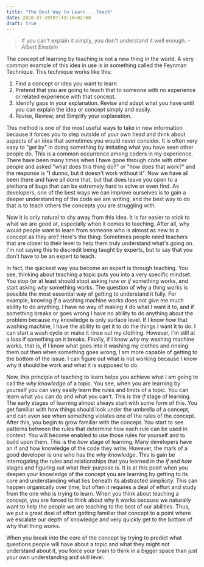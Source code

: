 ```yaml
---
title: "The Best Way to Learn... Teach"
date: 2020-07-20T07:43:10+02:00
draft: true
---
```


>If you can't explain it simply, you don't understand it well enough. - _Albert Einstein_

The concept of learning by teaching is not a new thing in the world. A very common example of this idea in use is in something called the Feynman Technique. This technique works like this:

1. Find a concept or idea you want to learn
2. Pretend that you are going to teach that to someone with no experience or related experience with that concept.
3. Identify gaps in your explanation. Revise and adapt what you have until you can explain the idea or concept simply and easily.
4. Revise, Review, and Simplify your explanation.

This method is one of the most useful ways to take in new information because it forces you to step outside of your own head and think about aspects of an idea that sometimes you would never consider. It is often very easy to "get by" in doing something by imitating what you have seen other people do. This is a common occurrence among coders in my experience. There have been many times when I have gone through code with other people and asked "what does this thing do?" or "how does that work?" and the response is "I dunno, but it doesn't work without it". Now we have all been there and have all done that, but that does leave you open to a plethora of bugs that can be extremely hard to solve or even find. As developers, one of the best ways we can improve ourselves is to gain a deeper understanding of the code we are writing, and the best way to do that is to teach others the concepts you are struggling with.

Now it is only natural to shy away from this idea. It is far easier to stick to what we are good at, especially when it comes to teaching. After all, why would people want to learn from someone who is almost as new to a concept as they are? Here's the thing: Sometimes people need teachers that are closer to their level to help them truly understand what's going on. I'm not saying this to discredit being taught by experts, but to say that you don't have to be an expert to teach.

In fact, the quickest way you become an expert is through teaching. You see, thinking about teaching a topic puts you into a very specific mindset. You stop (or at least should stop) asking *how* or *if* something works, and start asking *why* something works. The question of why a thing works is possible the most essential way of getting to understand it fully. For example, knowing *if* a washing machine works does not give me much ability to do anything. I have no way of making it do what I want it to, and if something breaks or goes wrong I have no ability to do anything about the problem because my knowledge is only surface level. If I know *how* that washing machine, I have the ability to get it to do the things I want it to do. I can start a wash cycle or make it rinse out my clothing. However, I'm still at a loss if something on it breaks. Finally, if I know *why* my washing machine works, that is, if I know what goes into it washing my clothes and rinsing them out then when something goes wrong, I am more capable of getting to the bottom of the issue. I can figure out what is not working because I know why it should be work and what it is supposed to do. 

Now, this principle of teaching to learn helps you achieve what I am going to call the *why knowledge* of a topic. You see, when you are learning by yourself you can very easily learn the rules and limits of a topic. You can learn what you can do and what you can't. This is the *if* stage of learning. The early stages of learning almost always start with some form of this. You get familiar with how things should look under the umbrella of a concept, and can even see when something violates one of the rules of the concept. After this, you begin to grow familiar with the concept. You start to see patterns between the rules that determine how each rule can be used in context. You will become enabled to use those rules for yourself and to build upon them. This is the *how* stage of learning. Many developers have an if and how knowledge of the code they write. However, the mark of a good developer is one who has the *why knowledge*. This is gain be interrogating the rules and relationships that you learned in the *if* and *how* stages and figuring out what their purpose is. It is at this point when you deepen your knowledge of the concept you are learning by getting to its core and understanding what lies beneath its abstracted simplicity. This can happen organically over time, but often it requires a deal of effort and study from the one who is trying to learn. When you think about teaching a concept, you are forced to think about why it works because we naturally want to help the people we are teaching to the best of our abilities. Thus, we put a great deal of effort getting familiar that concept to a point where we escalate our depth of knowledge and very quickly get to the bottom of why that thing works.

When you break into the core of the concept by trying to predict what questions people will have about a topic and what they might not understand about it, you force your brain to think in a bigger space than just your own understanding and skill level. 